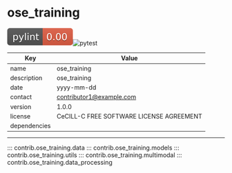 # ose_training
![pylint](./badges/pylint.svg)![pytest](./badges/pytest.svg)

| Key | Value |
|-----|-------|
| name | ose_training |
| description | ose_training |
| date | yyyy-mm-dd |
| contact | contributor1@example.com |
| version | 1.0.0 |
| license | CeCILL-C FREE SOFTWARE LICENSE AGREEMENT |
| dependencies |  |

----------------------------------------
::: contrib.ose_training.data
::: contrib.ose_training.models
::: contrib.ose_training.utils
::: contrib.ose_training.multimodal
::: contrib.ose_training.data_processing
